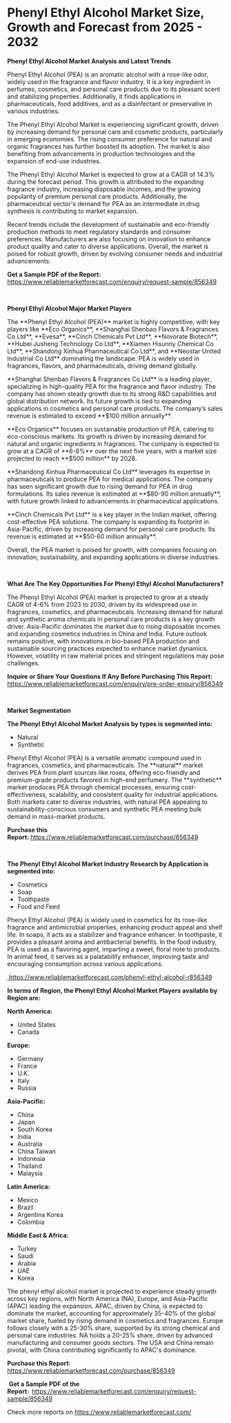 <p><h1>Phenyl Ethyl Alcohol Market Size, Growth and Forecast from 2025 - 2032</h1></p><p><strong>Phenyl Ethyl Alcohol Market Analysis and Latest Trends</strong></p>
<p><p>Phenyl Ethyl Alcohol (PEA) is an aromatic alcohol with a rose-like odor, widely used in the fragrance and flavor industry. It is a key ingredient in perfumes, cosmetics, and personal care products due to its pleasant scent and stabilizing properties. Additionally, it finds applications in pharmaceuticals, food additives, and as a disinfectant or preservative in various industries.</p><p>The Phenyl Ethyl Alcohol Market is experiencing significant growth, driven by increasing demand for personal care and cosmetic products, particularly in emerging economies. The rising consumer preference for natural and organic fragrances has further boosted its adoption. The market is also benefiting from advancements in production technologies and the expansion of end-use industries.</p><p>The Phenyl Ethyl Alcohol Market is expected to grow at a CAGR of 14.3% during the forecast period. This growth is attributed to the expanding fragrance industry, increasing disposable incomes, and the growing popularity of premium personal care products. Additionally, the pharmaceutical sector's demand for PEA as an intermediate in drug synthesis is contributing to market expansion.</p><p>Recent trends include the development of sustainable and eco-friendly production methods to meet regulatory standards and consumer preferences. Manufacturers are also focusing on innovation to enhance product quality and cater to diverse applications. Overall, the market is poised for robust growth, driven by evolving consumer needs and industrial advancements.</p></p>
<p><strong>Get a Sample PDF of the Report:&nbsp;</strong> <a href="https://www.reliablemarketforecast.com/enquiry/request-sample/856349?utm_campaign=2249&utm_medium=2&utm_source=Github&utm_content=ia&utm_term=25012025&utm_id=phenyl-ethyl-alcohol">https://www.reliablemarketforecast.com/enquiry/request-sample/856349</a></p>
<p>&nbsp;</p>
<p><strong>Phenyl Ethyl Alcohol Major Market Players</strong></p>
<p><p>The **Phenyl Ethyl Alcohol (PEA)** market is highly competitive, with key players like **Eco Organics**, **Shanghai Shenbao Flavors & Fragrances Co Ltd**, **Evesa**, **Cinch Chemicals Pvt Ltd**, **Novorate Biotech**, **Hubei Jusheng Technology Co Ltd**, **Xiamen Hisunny Chemical Co Ltd**, **Shandong Xinhua Pharmaceutical Co Ltd**, and **Neostar United Industrial Co Ltd** dominating the landscape. PEA is widely used in fragrances, flavors, and pharmaceuticals, driving demand globally.</p><p>**Shanghai Shenbao Flavors & Fragrances Co Ltd** is a leading player, specializing in high-quality PEA for the fragrance and flavor industry. The company has shown steady growth due to its strong R&D capabilities and global distribution network. Its future growth is tied to expanding applications in cosmetics and personal care products. The company’s sales revenue is estimated to exceed **$100 million annually**.</p><p>**Eco Organics** focuses on sustainable production of PEA, catering to eco-conscious markets. Its growth is driven by increasing demand for natural and organic ingredients in fragrances. The company is expected to grow at a CAGR of **6-8%** over the next five years, with a market size projected to reach **$500 million** by 2028.</p><p>**Shandong Xinhua Pharmaceutical Co Ltd** leverages its expertise in pharmaceuticals to produce PEA for medical applications. The company has seen significant growth due to rising demand for PEA in drug formulations. Its sales revenue is estimated at **$80-90 million annually**, with future growth linked to advancements in pharmaceutical applications.</p><p>**Cinch Chemicals Pvt Ltd** is a key player in the Indian market, offering cost-effective PEA solutions. The company is expanding its footprint in Asia-Pacific, driven by increasing demand for personal care products. Its revenue is estimated at **$50-60 million annually**.</p><p>Overall, the PEA market is poised for growth, with companies focusing on innovation, sustainability, and expanding applications in diverse industries.</p></p>
<p>&nbsp;</p>
<p><strong>What Are The Key Opportunities For Phenyl Ethyl Alcohol Manufacturers?</strong></p>
<p><p>The Phenyl Ethyl Alcohol (PEA) market is projected to grow at a steady CAGR of 4-6% from 2023 to 2030, driven by its widespread use in fragrances, cosmetics, and pharmaceuticals. Increasing demand for natural and synthetic aroma chemicals in personal care products is a key growth driver. Asia-Pacific dominates the market due to rising disposable incomes and expanding cosmetics industries in China and India. Future outlook remains positive, with innovations in bio-based PEA production and sustainable sourcing practices expected to enhance market dynamics. However, volatility in raw material prices and stringent regulations may pose challenges.</p></p>
<p><strong>Inquire or Share Your Questions If Any Before Purchasing This Report:</strong> <a href="https://www.reliablemarketforecast.com/enquiry/pre-order-enquiry/856349?utm_campaign=2249&utm_medium=2&utm_source=Github&utm_content=ia&utm_term=25012025&utm_id=phenyl-ethyl-alcohol">https://www.reliablemarketforecast.com/enquiry/pre-order-enquiry/856349</a></p>
<p>&nbsp;</p>
<p><strong>Market Segmentation</strong></p>
<p><strong>The Phenyl Ethyl Alcohol Market Analysis by types is segmented into:</strong></p>
<p><ul><li>Natural</li><li>Synthetic</li></ul></p>
<p><p>Phenyl Ethyl Alcohol (PEA) is a versatile aromatic compound used in fragrances, cosmetics, and pharmaceuticals. The **natural** market derives PEA from plant sources like roses, offering eco-friendly and premium-grade products favored in high-end perfumery. The **synthetic** market produces PEA through chemical processes, ensuring cost-effectiveness, scalability, and consistent quality for industrial applications. Both markets cater to diverse industries, with natural PEA appealing to sustainability-conscious consumers and synthetic PEA meeting bulk demand in mass-market products.</p></p>
<p><strong>Purchase this Report:&nbsp;</strong><a href="https://www.reliablemarketforecast.com/purchase/856349?utm_campaign=2249&utm_medium=2&utm_source=Github&utm_content=ia&utm_term=25012025&utm_id=phenyl-ethyl-alcohol">https://www.reliablemarketforecast.com/purchase/856349</a></p>
<p>&nbsp;</p>
<p><strong>The Phenyl Ethyl Alcohol Market Industry Research by Application is segmented into:</strong></p>
<p><ul><li>Cosmetics</li><li>Soap</li><li>Toothpaste</li><li>Food and Feed</li></ul></p>
<p><p>Phenyl Ethyl Alcohol (PEA) is widely used in cosmetics for its rose-like fragrance and antimicrobial properties, enhancing product appeal and shelf life. In soaps, it acts as a stabilizer and fragrance enhancer. In toothpaste, it provides a pleasant aroma and antibacterial benefits. In the food industry, PEA is used as a flavoring agent, imparting a sweet, floral note to products. In animal feed, it serves as a palatability enhancer, improving taste and encouraging consumption across various applications.</p></p>
<p><a href="https://www.reliablemarketforecast.com/phenyl-ethyl-alcohol-r856349?utm_campaign=2249&utm_medium=2&utm_source=Github&utm_content=ia&utm_term=25012025&utm_id=phenyl-ethyl-alcohol">&nbsp;https://www.reliablemarketforecast.com/phenyl-ethyl-alcohol-r856349</a></p>
<p><strong>In terms of Region, the Phenyl Ethyl Alcohol Market Players available by Region are:</strong></p>
<p>
    <p> <strong> North America: </strong>
        <ul>
            <li>United States</li>
            <li>Canada</li>
        </ul>
        </p> 
    <p> <strong> Europe: </strong>
        <ul>
            <li>Germany</li>
            <li>France</li>
            <li>U.K.</li>
            <li>Italy</li>
            <li>Russia</li>
        </ul>
        </p> 
    <p> <strong> Asia-Pacific: </strong>
        <ul>
            <li>China</li>
            <li>Japan</li>
            <li>South Korea</li>
            <li>India</li>
            <li>Australia</li>
            <li>China Taiwan</li>
            <li>Indonesia</li>
            <li>Thailand</li>
            <li>Malaysia</li>
        </ul>
        </p> 
    <p> <strong> Latin America: </strong>
        <ul>
            <li>Mexico</li>
            <li>Brazil</li>
            <li>Argentina Korea</li>
            <li>Colombia</li>
        </ul>
        </p> 
    <p> <strong> Middle East & Africa: </strong>
        <ul>
            <li>Turkey</li>
            <li>Saudi</li>
            <li>Arabia</li>
            <li>UAE</li>
            <li>Korea</li>
        </ul>
    </p>
    </p>
<p><p>The phenyl ethyl alcohol market is projected to experience steady growth across key regions, with North America (NA), Europe, and Asia-Pacific (APAC) leading the expansion. APAC, driven by China, is expected to dominate the market, accounting for approximately 35-40% of the global market share, fueled by rising demand in cosmetics and fragrances. Europe follows closely with a 25-30% share, supported by its strong chemical and personal care industries. NA holds a 20-25% share, driven by advanced manufacturing and consumer goods sectors. The USA and China remain pivotal, with China contributing significantly to APAC's dominance.</p></p>
<p><strong>Purchase this Report: </strong><a href="https://www.reliablemarketforecast.com/purchase/856349?utm_campaign=2249&utm_medium=2&utm_source=Github&utm_content=ia&utm_term=25012025&utm_id=phenyl-ethyl-alcohol">https://www.reliablemarketforecast.com/purchase/856349</a></p>
<p>&nbsp;<strong>Get a Sample PDF of the Report:&nbsp;&nbsp;</strong><a href="https://www.reliablemarketforecast.com/enquiry/request-sample/856349?utm_campaign=2249&utm_medium=2&utm_source=Github&utm_content=ia&utm_term=25012025&utm_id=phenyl-ethyl-alcohol">https://www.reliablemarketforecast.com/enquiry/request-sample/856349</a></p>
<p><strong></strong></p>
<p>Check more reports on <a href="https://www.reliablemarketforecast.com/?utm_campaign=2249&utm_medium=2&utm_source=Github&utm_content=ia&utm_term=25012025&utm_id=phenyl-ethyl-alcohol">https://www.reliablemarketforecast.com/</a></p>